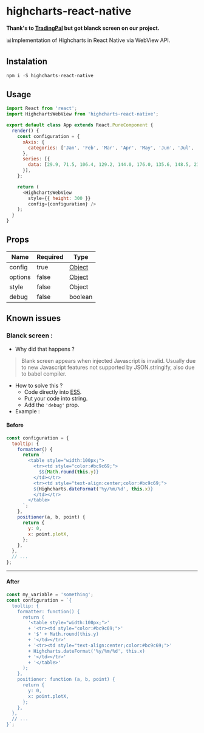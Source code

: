 # highcharts-react-native

**Thank's to [TradingPal](https://camo.githubusercontent.com/12c283baeba17ad50bf7d03bdabb82a520e19ea0/687474703a2f2f692e67697068792e636f6d2f6c33765264577758696e316f6f4c4348532e676966) but got blanck screen on our project.**

📊Implementation of Highcharts in React Native via WebView API.

## Instalation
```js
npm i -S highcharts-react-native
```

## Usage
```js
import React from 'react';
import HighchartsWebView from 'highcharts-react-native';

export default class App extends React.PureComponent {
  render() {
    const configuration = {
      xAxis: {
        categories: ['Jan', 'Feb', 'Mar', 'Apr', 'May', 'Jun', 'Jul', 'Aug', 'Sep', 'Oct', 'Nov', 'Dec']
      },
      series: [{
        data: [29.9, 71.5, 106.4, 129.2, 144.0, 176.0, 135.6, 148.5, 216.4, 194.1, 95.6, 54.4]
      }],
    };

    return (
      <HighchartsWebView
        style={{ height: 300 }}
        config={configuration} />
    );
  }
}
```

## Props
| Name | Required | Type |
| ------------- | ------------- | ------------- |
| config | true | [Object](http://www.highcharts.com/docs/getting-started/your-first-chart)|
| options | false | [Object](https://api.highcharts.com/highcharts/lang)|
| style | false | Object |
| debug | false | boolean |

## Known issues
### Blanck screen :
- Why did that happens ?
> Blank screen appears when injected Javascript is invalid. Usually due to new Javascript features not supported by JSON.stringify, also due to babel compiler.
- How to solve this ?
  - Code directly into [ES5](https://www.w3schools.com/js/js_es5.asp).
  - Put your code into string.
  - Add the `'debug'` prop.
-  Example :
#### Before
```js
const configuration = {
  tooltip: {
    formatter() {
      return `
        <table style="width:100px;">
          <tr><td style="color:#bc9c69;">
            $${Math.round(this.y)}
          </td></tr>
          <tr><td style="text-align:center;color:#bc9c69;">
          ${Highcharts.dateFormat('%y/%m/%d', this.x)}
          </td></tr>
        </table>
      `;
    },
    positioner(a, b, point) {
      return {
        y: 0,
        x: point.plotX,
      };
    },
  },
  // ...
};
```
***
#### After
```js
const my_variable = 'something';
const configuration = `{
  tooltip: {
    formatter: function() {
      return (
        '<table style="width:100px;">'
        + '<tr><td style="color:#bc9c69;">'
        + '$' + Math.round(this.y)
        + '</td></tr>'
        + '<tr><td style="text-align:center;color:#bc9c69;">'
        + Highcharts.dateFormat('%y/%m/%d', this.x)
        + '</td></tr>'
        + '</table>'
      );
    },
    positioner: function (a, b, point) {
      return {
        y: 0,
        x: point.plotX,
      };
    },
  },
  // ...
}`;
```
